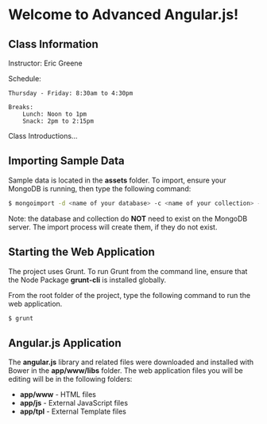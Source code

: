 # Welcome to Advanced Angular.js!

## Class Information

Instructor: Eric Greene

Schedule:

	Thursday - Friday: 8:30am to 4:30pm

	Breaks:
		Lunch: Noon to 1pm
		Snack: 2pm to 2:15pm

Class Introductions...

## Importing Sample Data

Sample data is located in the **assets** folder.  To import, ensure your MongoDB is running, then type the following command:

```bash
$ mongoimport -d <name of your database> -c <name of your collection> --jsonArray ./assets/widgets-data.js
```

Note: the database and collection do **NOT** need to exist on the MongoDB server.  The import process will create them, if they do not exist.

## Starting the Web Application

The project uses Grunt. To run Grunt from the command line, ensure that the Node Package **grunt-cli** is installed globally.

From the root folder of the project, type the following command to run the web application.

```bash
$ grunt
```

## Angular.js Application

The **angular.js** library and related files were downloaded and installed with Bower in the **app/www/libs** folder.  The web application files you will be editing will be in the following folders:

- **app/www** - HTML files
- **app/js** - External JavaScript files
- **app/tpl** - External Template files
